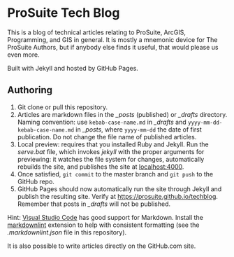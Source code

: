 # ProSuite Tech Blog

This is a blog of technical articles relating to
ProSuite, ArcGIS, Programming, and GIS in general.
It is mostly a mnemonic device for The ProSuite Authors,
but if anybody else finds it useful, that would please
us even more.

Built with Jekyll and hosted by GitHub Pages.

## Authoring

1. Git clone or pull this repository.
2. Articles are markdown files in the *_posts* (published) or
   *_drafts* directory. Naming convention: use `kebab-case-name.md`
   in *_drafts* and `yyyy-mm-dd-kebab-case-name.md` in *_posts*,
   where `yyyy-mm-dd` the date of first publication.
   Do not change the file name of published articles.
3. Local preview: requires that you installed Ruby and Jekyll.
   Run the *serve.bat* file, which invokes *jekyll* with the
   proper arguments for previewing: it watches the file system
   for changes, automatically rebuilds the site, and publishes
   the site at [localhost:4000](http://127.0.0.1:4000).
4. Once satisfied, `git commit` to the master branch and
   `git push` to the GitHub repo.
5. GitHub Pages should now automatically run the site
   through Jekyll and publish the resulting site.
   Verify at <https://prosuite.github.io/techblog>.
   Remember that posts in *_drafts* will not be published.

Hint: [Visual Studio Code][vscode] has good support for Markdown.
Install the [markdownlint][] extension to help with consistent
formatting (see the *.markdownlint.json* file in this repository).

It is also possible to write articles directly on the GitHub.com site.

[vscode]: https://code.visualstudio.com/
[markdownlint]: https://marketplace.visualstudio.com/items?itemName=DavidAnson.vscode-markdownlint
